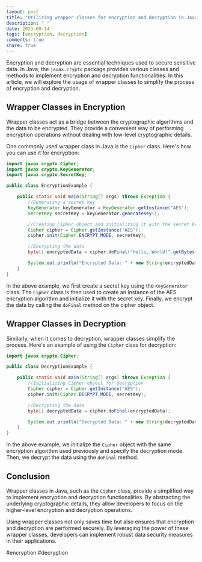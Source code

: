 ```yaml
---
layout: post
title: "Utilizing wrapper classes for encryption and decryption in Java"
description: " "
date: 2023-09-14
tags: [encryption, decryption]
comments: true
share: true
---
```


Encryption and decryption are essential techniques used to secure sensitive data. In Java, the `javax.crypto` package provides various classes and methods to implement encryption and decryption functionalities. In this article, we will explore the usage of wrapper classes to simplify the process of encryption and decryption.

## Wrapper Classes in Encryption

Wrapper classes act as a bridge between the cryptographic algorithms and the data to be encrypted. They provide a convenient way of performing encryption operations without dealing with low-level cryptographic details.

One commonly used wrapper class in Java is the `Cipher` class. Here's how you can use it for encryption:

```java
import javax.crypto.Cipher;
import javax.crypto.KeyGenerator;
import javax.crypto.SecretKey;

public class EncryptionExample {

    public static void main(String[] args) throws Exception {
        //Generating a secret key
        KeyGenerator keyGenerator = KeyGenerator.getInstance("AES");
        SecretKey secretKey = keyGenerator.generateKey();

        //Creating Cipher object and initializing it with the secret key
        Cipher cipher = Cipher.getInstance("AES");
        cipher.init(Cipher.ENCRYPT_MODE, secretKey);

        //Encrypting the data
        byte[] encryptedData = cipher.doFinal("Hello, World!".getBytes());

        System.out.println("Encrypted Data: " + new String(encryptedData));
    }
}
```

In the above example, we first create a secret key using the `KeyGenerator` class. The `Cipher` class is then used to create an instance of the AES encryption algorithm and initialize it with the secret key. Finally, we encrypt the data by calling the `doFinal` method on the cipher object.

## Wrapper Classes in Decryption

Similarly, when it comes to decryption, wrapper classes simplify the process. Here's an example of using the `Cipher` class for decryption:

```java
import javax.crypto.Cipher;

public class DecryptionExample {

    public static void main(String[] args) throws Exception {
        //Initializing Cipher object for decryption
        Cipher cipher = Cipher.getInstance("AES");
        cipher.init(Cipher.DECRYPT_MODE, secretKey);

        //Decrypting the data
        byte[] decryptedData = cipher.doFinal(encryptedData);

        System.out.println("Decrypted Data: " + new String(decryptedData));
    }
}
```

In the above example, we initialize the `Cipher` object with the same encryption algorithm used previously and specify the decryption mode. Then, we decrypt the data using the `doFinal` method.

## Conclusion

Wrapper classes in Java, such as the `Cipher` class, provide a simplified way to implement encryption and decryption functionalities. By abstracting the underlying cryptographic details, they allow developers to focus on the higher-level encryption and decryption operations.

Using wrapper classes not only saves time but also ensures that encryption and decryption are performed securely. By leveraging the power of these wrapper classes, developers can implement robust data security measures in their applications.

#encryption #decryption